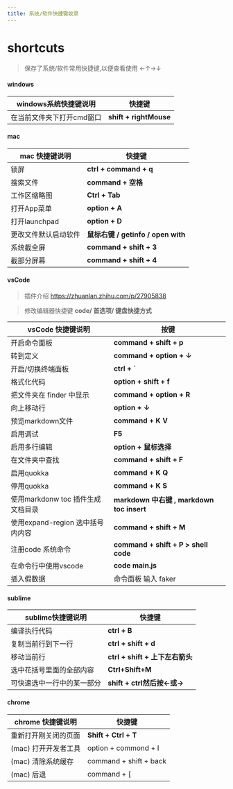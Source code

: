 ```yaml
---
title: 系统/软件快捷键收录
---
```


# shortcuts

> 保存了系统/软件常用快捷键,以便查看使用   ←↑→↓



#### windows

| windows系统快捷键说明     | 快捷键                 |
| ------------------------- | ---------------------- |
| 在当前文件夹下打开cmd窗口 | **shift + rightMouse** |



#### mac

| mac 快捷键说明       | 快捷键                             |
| -------------------- | ---------------------------------- |
| 锁屏                 | **ctrl + command + q**             |
| 搜索文件             | **command + 空格**                 |
| 工作区缩略图         | **Ctrl + Tab**                     |
| 打开App菜单          | **option + A**                     |
| 打开launchpad        | **option + D**                     |
| 更改文件默认启动软件 | **鼠标右键 / getinfo / open with** |
| 系统截全屏           | **command + shift + 3**            |
| 截部分屏幕           | **command + shift + 4**            |



#### vsCode

> 插件介绍 https://zhuanlan.zhihu.com/p/27905838

> 修改编辑器快捷键 **code/ 首选项/ 键盘快捷方式**

| vsCode 快捷键说明                 | 按键                                      |
| --------------------------------- | ----------------------------------------- |
| 开启命令面板                      | **command + shift + p**                   |
| 转到定义                          | **command + option + ↓**                  |
| 开启/切换终端面板                 | **ctrl + `**                              |
| 格式化代码                        | **option + shift + f**                    |
| 把文件夹在 finder 中显示          | **command + option + R**                  |
| 向上移动行                        | **option + ↓**                            |
| 预览markdown文件                  | **command + K V**                         |
| 启用调试                          | **F5**                                    |
| 启用多行编辑                      | **option + 鼠标选择**                     |
| 在文件夹中查找                    | **command + shift + F**                   |
| 启用quokka                        | **command + K Q**                         |
| 停用quokka                        | **command + K S**                         |
| 使用markdonw toc 插件生成文档目录 | **markdown 中右键 , markdown toc insert** |
| 使用expand-region 选中括号内内容  | **command + shift + M**                   |
| 注册code 系统命令                 | **command + shift + P >  shell code**     |
| 在命令行中使用vscode              | **code main.js**                          |
| 插入假数据                        | 命令面板 输入 faker                       |



#### sublime 

| sublime快捷键说明          | 快捷键                          |
| -------------------------- | ------------------------------- |
| 编译执行代码               | **ctrl + B**                    |
| 复制当前行到下一行         | **ctrl + shift + d**            |
| 移动当前行                 | **ctrl + shift + 上下左右箭头** |
| 选中花括号里面的全部内容   | **Ctrl+Shift+M**                |
| 可快速选中一行中的某一部分 | **shift + ctrl然后按←或→**      |

 

#### chrome

| chrome 快捷键说明    | 快捷键                 |
| -------------------- | ---------------------- |
| 重新打开刚关闭的页面 | **Shift + Ctrl + T**   |
| (mac) 打开开发者工具 | option + commond + I   |
| (mac) 清除系统缓存   | command + shift + back |
| (mac) 后退           | command + [            |




